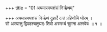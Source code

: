 +++
title = "01 अघमारमघशंसं निर्ऋथम्"

+++
अघमारमघशंसं निर्ऋथं दुहार्दे दन्तं प्रहिणोमि घोरम् ।  
सो अस्यात्तु द्विपदश्चतुष्पदः शिवो अस्मभ्यं सुमना अत्स्वेषः ॥ १ ॥